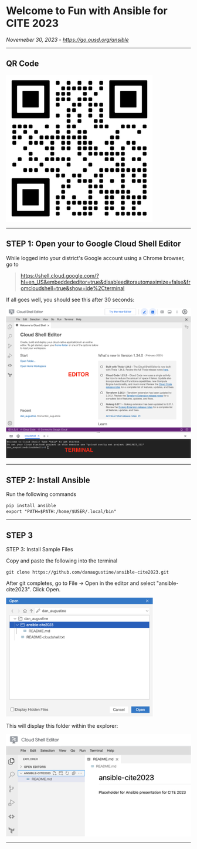 # Welcome to Fun with Ansible for CITE 2023

_Novemeber 30, 2023 - https://go.ousd.org/ansible_

---

## QR Code

<img alt="Link to this page" src="_images/go.ousd.org-ansible.png" alt="image" width="400" height="auto">

---


## STEP 1: Open your to Google Cloud Shell Editor

While logged into your district's Google account using a Chrome browser, go to 

> https://shell.cloud.google.com/?hl=en_US&embeddededitor=true&disableeditorautomaximize=false&fromcloudshell=true&show=ide%2Cterminal

If all goes well, you should see this after 30 seconds: 

<img alt="Cloud Shell Editor & Terminal" src="_images/image2.png" alt="image" width="900" height="auto">

---

## STEP 2: Install Ansible 

Run the following commands 

```
pip install ansible
export "PATH=$PATH:/home/$USER/.local/bin"
```

---


## STEP 3

STEP 3: Install Sample Files

Copy and paste the following into the terminal

```
git clone https://github.com/danaugustine/ansible-cite2023.git 
```


After git completes, go to File → Open in the editor and select "ansible-cite2023". Click Open. 

<img alt="Open Folder" src="_images/image3.png" alt="image" width="400" height="auto">

This will display this folder within the explorer:

<img alt="Cloud Shell Editor" src="_images/image1.png" alt="image" width="900" height="auto">

---

